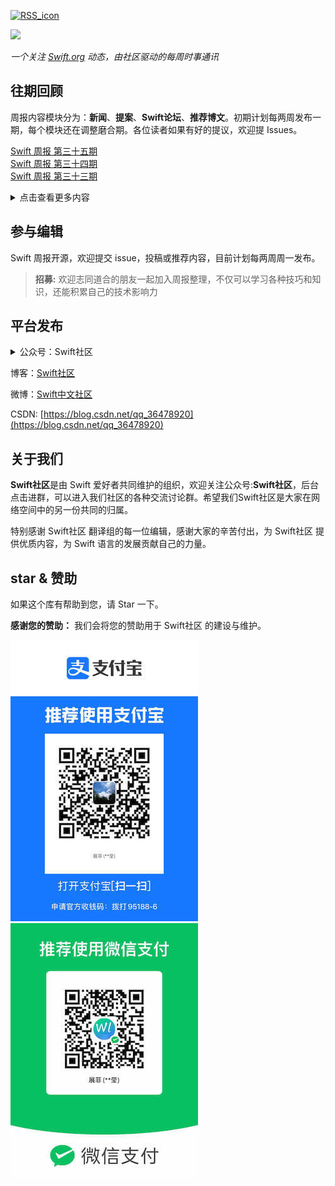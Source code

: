[![RSS_icon](https://img.shields.io/badge/RSS-Atom-orange)](https://github.com/SwiftCommunityRes/SwiftWeekly/commits/master.atom)

![](https://user-images.githubusercontent.com/24238160/138631090-e34763aa-7ed8-4b9a-8e02-4fa56d55b045.png)

*一个关注 [Swift.org](https://swift.org) 动态，由社区驱动的每周时事通讯*

## 往期回顾

周报内容模块分为：**新闻**、**提案**、**Swift论坛**、**推荐博文**。初期计划每两周发布一期，每个模块还在调整磨合期。各位读者如果有好的提议，欢迎提 Issues。

<a href="https://mp.weixin.qq.com/s/gYLJhMkOpnqbCu1jWZlKlw">Swift 周报 第三十五期</a></br>
<a href="https://mp.weixin.qq.com/s/sc_X7aaBaldwho1b3u_XgQ">Swift 周报 第三十四期</a></br>
<a href="https://mp.weixin.qq.com/s/AkuGuW6I1oQA9tNIvaYwsQ">Swift 周报 第三十三期</a></br>

<details>
<summary>点击查看更多内容</summary>
	<a href="https://mp.weixin.qq.com/s/hT099NXfkpzseqHGRPM6Vw">Swift 周报 第三十二期</a></br>
	<a href="https://mp.weixin.qq.com/s/EiWytRM_4aB5e8YVhAHuLQ">Swift 周报 第三十一期</a></br>
	<a href="https://mp.weixin.qq.com/s/GGdbwqk8rNCiNOHTj4DVzw">Swift 周报 第三十期</a></br>
	<a href="https://mp.weixin.qq.com/s/ScrIQkzrvtva3WiYY34ueg">Swift 周报 第二十九期</a></br>
	<a href="https://mp.weixin.qq.com/s/_i0AKBgSJ3sHjcm96aafQQ">Swift 周报 第二十八期</a></br>
	<a href="https://mp.weixin.qq.com/s/n5mwkxIxAlpaHYLZ0bzE8Q">Swift 周报 第二十七期</a></br>
	<a href="https://mp.weixin.qq.com/s/Z8McHw-NZIVxr8v-uLmaSA">Swift 周报 第二十六期</a></br>
	<a href="https://mp.weixin.qq.com/s/b0roIdRwBOSen_LfgXysDQ">Swift 周报 第二十五期</a></br>
	<a href="https://mp.weixin.qq.com/s/s2j1stz2etbydS9AXUCyJw">Swift 周报 第二十四期</a></br>
	<a href="https://mp.weixin.qq.com/s/EOYSmYKwweOeXEQcO-sEOg">Swift 周报 第二十三期</a></br>
	<a href="https://mp.weixin.qq.com/s/DC3ygy2ZvEp6iYBTghhbPg">Swift 周报 第二十二期</a></br>
	<a href="https://mp.weixin.qq.com/s/nYCcAmv1Jl3iz9fZKqEGHg">Swift 周报 第二十一期</a></br>
	<a href="https://mp.weixin.qq.com/s/8zvM337Q8mV6yuNrWDWuEQ">Swift 周报 第二十期</a></br>
	<a href="https://mp.weixin.qq.com/s/lWS6Xfw4UyGH0YDRfmrRkw">Swift 周报 第十九期</a></br>
	<a href="https://mp.weixin.qq.com/s/2iML-PGaNKabxMiQtGwQdg">Swift 周报 第十八期</a></br>
	<a href="https://mp.weixin.qq.com/s/F6spkdjibMZTLmAonqdogg">Swift 周报 第十七期</a></br>
	<a href="https://mp.weixin.qq.com/s/_igJkQdGWEGSfbDmVL9bbg">Swift 周报 第十六期</a></br>
	<a href="https://mp.weixin.qq.com/s/x-ufc5MauRGfoY571WePFA">Swift 周报 第十五期</a></br>
	<a href="https://mp.weixin.qq.com/s/ZSOX_pW2Krwea0tgl0ufHQ">Swift 周报 第十四期</a></br>
	<a href="https://mp.weixin.qq.com/s/aoEL9z6U9jq7X_rqecKcuw">Swift 周报 第十三期</a></br>
	<a href="https://mp.weixin.qq.com/s/IXP8PNT4aoCnyB-V2qMY_Q">Swift 周报 第十二期</a></br>
	<a href="https://mp.weixin.qq.com/s/i5a-jhRRdf36KUNRoMX_8w">Swift 周报 第十一期</a></br>
	<a href="https://mp.weixin.qq.com/s/npUMmAzYjzThEjrf0jJ4GQ">Swift 周报 第十期</a></br>
	<a href="https://mp.weixin.qq.com/s/fMwDE84PtABwztw3urS5vg">Swift 周报 第九期</a></br>
	<a href="https://mp.weixin.qq.com/s/XetoqCGTDS6G3myjW5nhng">Swift 周报 第八期</a></br>
	<a href="https://mp.weixin.qq.com/s/idN74HFRIH_pybqWp9bBbQ">Swift 周报 第七期</a></br>
	<a href="https://mp.weixin.qq.com/s/96DZ0RssbVF2O6DB2Qa2VA">Swift 周报 第六期</a></br>
	<a href="https://mp.weixin.qq.com/s/b1bImED_6tkTDgiyB0gtqQ">Swift 周报 第五期</a></br>
	<a href="https://mp.weixin.qq.com/s/gihqifb6ZxtYvKE2vpPGhA">Swift 周报 第四期</a></br>
	<a href="https://mp.weixin.qq.com/s/lfACN_HumkqORNhFIKcQ8g">Swift 周报 第三期</a></br>
	<a href="https://mp.weixin.qq.com/s/-DfgcUTHnBVNdrkkAme90Q">Swift 周报 第二期</a></br>
	<a href="https://mp.weixin.qq.com/s/xYVPR2FKuHn8Vy00ZsLHcg">Swift 周报 第一期</a>
</details>

## 参与编辑

Swift 周报开源，欢迎提交 issue，投稿或推荐内容，目前计划每两周周一发布。

>**招募:** 欢迎志同道合的朋友一起加入周报整理，不仅可以学习各种技巧和知识，还能积累自己的技术影响力

## 平台发布

<details><summary>公众号：Swift社区</summary><p><img src="https://raw.githubusercontent.com/SwiftCommunityRes/image/main/Swift/132703149-34121c6c-fd18-491c-a697-58a0fabf3060.png"></p></details>

博客：[Swift社区](https://fanbaoying.github.io)

微博：[Swift中文社区](https://weibo.com/u/7711465033)

CSDN: [https://blog.csdn.net/qq_36478920](https://blog.csdn.net/qq_36478920)


## 关于我们

**Swift社区**是由 Swift 爱好者共同维护的组织，欢迎关注公众号:**Swift社区**，后台点击进群，可以进入我们社区的各种交流讨论群。希望我们Swift社区是大家在网络空间中的另一份共同的归属。

特别感谢 Swift社区 翻译组的每一位编辑，感谢大家的辛苦付出，为 Swift社区 提供优质内容，为 Swift 语言的发展贡献自己的力量。

## star & 赞助

如果这个库有帮助到您，请 Star 一下。

**感谢您的赞助：** 我们会将您的赞助用于 Swift社区 的建设与维护。

![](https://github.com/SwiftCommunityRes/article-ios/blob/main/Assets/swift-alipay.png?raw=true) ![](https://github.com/SwiftCommunityRes/article-ios/raw/main/Assets/swift-wechat.png)
